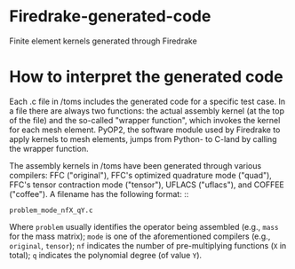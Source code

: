 # Firedrake-generated-code
Finite element kernels generated through Firedrake

How to interpret the generated code
===================================
Each .c file in /toms includes the generated code for a specific test case.  In
a file there are always two functions: the actual assembly kernel (at the top of
the file) and the so-called "wrapper function", which invokes the kernel for
each mesh element. PyOP2, the software module used by Firedrake to apply kernels
to mesh elements, jumps from Python- to C-land by calling the wrapper function.

The assembly kernels in /toms have been generated through various compilers:
FFC ("original"), FFC's optimized quadrature mode ("quad"), FFC's tensor
contraction mode ("tensor"), UFLACS ("uflacs"), and COFFEE ("coffee"). A
filename has the following format: ::

    problem_mode_nfX_qY.c

Where ``problem`` usually identifies the operator being assembled (e.g.,
``mass`` for the mass matrix); ``mode`` is one of the aforementioned compilers
(e.g., ``original``, ``tensor``); ``nf`` indicates the number of pre-multiplying
functions (``X`` in total); ``q`` indicates the polynomial degree (of value
``Y``).
